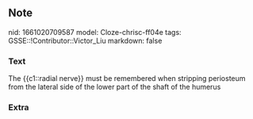 ## Note
nid: 1661020709587
model: Cloze-chrisc-ff04e
tags: GSSE::!Contributor::Victor_Liu
markdown: false

### Text
The {{c1::radial nerve}} must be remembered when stripping
<span style="color: var(--field-fg); background:
var(--field-bg);">periosteum from the lateral side of the lower
part of the shaft of the humerus</span>

### Extra

